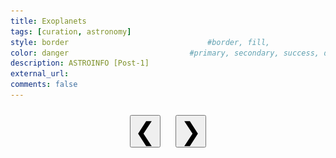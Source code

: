 ```yaml
---
title: Exoplanets
tags: [curation, astronomy]
style: border                               #border, fill, 
color: danger                           #primary, secondary, success, danger, warning, info, light, dark
description: ASTROINFO [Post-1]
external_url:  
comments: false
---
```


<meta name="viewport" content="width=device-width, initial-scale=1">
<style>
.mySlides {display:none;}
button{
  font-size: 40px;
  margin: 10px;
}
#container{
  text-align: center;
}
</style>
<body>

<div class="container">
  <img class="mySlides" src="../assets/img-volume/post-1/EXOPLANETS-1.png" width="300">
  <img class="mySlides" src="../assets/img-volume/post-1/EXOPLANETS-2.png" width="300">
  <img class="mySlides" src="../assets/img-volume/post-1/EXOPLANETS-3.png" width="300">
  <img class="mySlides" src="../assets/img-volume/post-1/EXOPLANETS-4.png" width="300">
  <img class="mySlides" src="../assets/img-volume/post-1/EXOPLANETS-5.png" width="300">
  <img class="mySlides" src="../assets/img-volume/post-1/EXOPLANETS-6.png" width="300">
  <img class="mySlides" src="../assets/img-volume/post-1/EXOPLANETS-7.png" width="300">
  <img class="mySlides" src="../assets/img-volume/post-1/EXOPLANETS-8.png" width="300">
  <div id="container">
    <button type="button" class="button" onclick="plusDivs(-1)">&#10094;</button>
    <button type="button" class="button" onclick="plusDivs(1)">&#10095;</button>
  </div>
</div>

<script>
var slideIndex = 1;
showDivs(slideIndex);

function plusDivs(n) {
  showDivs(slideIndex += n);
}

function showDivs(n) {
  var i;
  var x = document.getElementsByClassName("mySlides");
  if (n > x.length) {slideIndex = 1}
  if (n < 1) {slideIndex = x.length}
  for (i = 0; i < x.length; i++) {
    x[i].style.display = "none";  
  }
  x[slideIndex-1].style.display = "block";  
}
</script>

</body>
